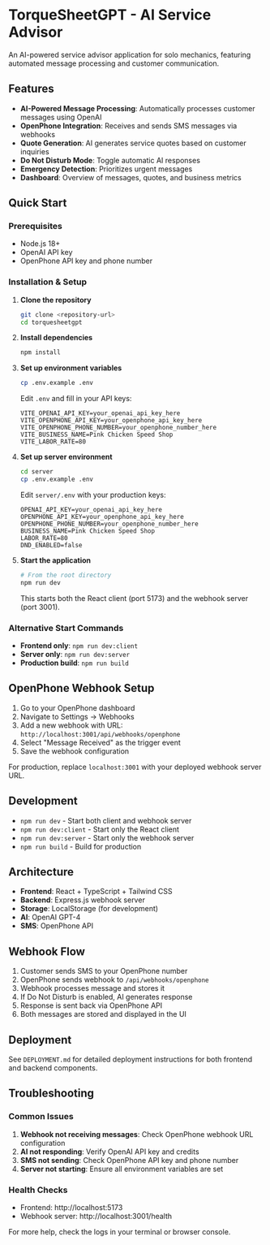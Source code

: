 # TorqueSheetGPT - AI Service Advisor

An AI-powered service advisor application for solo mechanics, featuring automated message processing and customer communication.

## Features

- **AI-Powered Message Processing**: Automatically processes customer messages using OpenAI
- **OpenPhone Integration**: Receives and sends SMS messages via webhooks
- **Quote Generation**: AI generates service quotes based on customer inquiries
- **Do Not Disturb Mode**: Toggle automatic AI responses
- **Emergency Detection**: Prioritizes urgent messages
- **Dashboard**: Overview of messages, quotes, and business metrics

## Quick Start

### Prerequisites

- Node.js 18+ 
- OpenAI API key
- OpenPhone API key and phone number

### Installation & Setup

1. **Clone the repository**
   ```bash
   git clone <repository-url>
   cd torquesheetgpt
   ```

2. **Install dependencies**
   ```bash
   npm install
   ```

3. **Set up environment variables**
   ```bash
   cp .env.example .env
   ```
   Edit `.env` and fill in your API keys:
   ```
   VITE_OPENAI_API_KEY=your_openai_api_key_here
   VITE_OPENPHONE_API_KEY=your_openphone_api_key_here
   VITE_OPENPHONE_PHONE_NUMBER=your_openphone_number_here
   VITE_BUSINESS_NAME=Pink Chicken Speed Shop
   VITE_LABOR_RATE=80
   ```

4. **Set up server environment**
   ```bash
   cd server
   cp .env.example .env
   ```
   Edit `server/.env` with your production keys:
   ```
   OPENAI_API_KEY=your_openai_api_key_here
   OPENPHONE_API_KEY=your_openphone_api_key_here
   OPENPHONE_PHONE_NUMBER=your_openphone_number_here
   BUSINESS_NAME=Pink Chicken Speed Shop
   LABOR_RATE=80
   DND_ENABLED=false
   ```

5. **Start the application**
   ```bash
   # From the root directory
   npm run dev
   ```
   This starts both the React client (port 5173) and the webhook server (port 3001).

### Alternative Start Commands

- **Frontend only**: `npm run dev:client`
- **Server only**: `npm run dev:server`
- **Production build**: `npm run build`

## OpenPhone Webhook Setup

1. Go to your OpenPhone dashboard
2. Navigate to Settings → Webhooks
3. Add a new webhook with URL: `http://localhost:3001/api/webhooks/openphone`
4. Select "Message Received" as the trigger event
5. Save the webhook configuration

For production, replace `localhost:3001` with your deployed webhook server URL.

## Development

- `npm run dev` - Start both client and webhook server
- `npm run dev:client` - Start only the React client
- `npm run dev:server` - Start only the webhook server
- `npm run build` - Build for production

## Architecture

- **Frontend**: React + TypeScript + Tailwind CSS
- **Backend**: Express.js webhook server
- **Storage**: LocalStorage (for development)
- **AI**: OpenAI GPT-4
- **SMS**: OpenPhone API

## Webhook Flow

1. Customer sends SMS to your OpenPhone number
2. OpenPhone sends webhook to `/api/webhooks/openphone`
3. Webhook processes message and stores it
4. If Do Not Disturb is enabled, AI generates response
5. Response is sent back via OpenPhone API
6. Both messages are stored and displayed in the UI

## Deployment

See `DEPLOYMENT.md` for detailed deployment instructions for both frontend and backend components.

## Troubleshooting

### Common Issues

1. **Webhook not receiving messages**: Check OpenPhone webhook URL configuration
2. **AI not responding**: Verify OpenAI API key and credits
3. **SMS not sending**: Check OpenPhone API key and phone number
4. **Server not starting**: Ensure all environment variables are set

### Health Checks

- Frontend: http://localhost:5173
- Webhook server: http://localhost:3001/health

For more help, check the logs in your terminal or browser console.